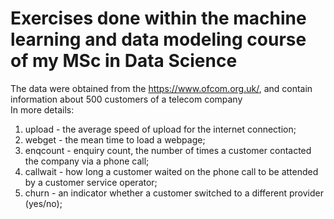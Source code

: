 # Exercises done within the machine learning and data modeling course of my MSc in Data Science

The data were obtained from the https://www.ofcom.org.uk/, and contain information about 500 customers of a telecom company<br>
In more details:

1. upload - the average speed of upload for the internet connection;
2. webget - the mean time to load a webpage;
3. enqcount - enquiry count, the number of times a customer contacted the company via a phone call;
4. callwait - how long a customer waited on the phone call to be attended by a customer service operator;
5. churn - an indicator whether a customer switched to a different provider (yes/no);

